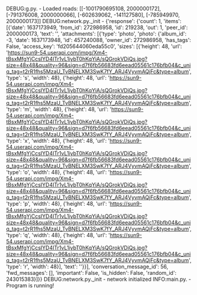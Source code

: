 DEBUG:g.py.<module> - Loaded roads: [[-1001790695108, 2000000172], [-791376008, 2000000066], [-602639062, -141127580], [-785949970, 2000000173]]
DEBUG:network.py._init - {'response': {'count': 1, 'items': [{'date': 1637173949, 'from_id': 272986958, 'id': 219238, 'out': 1, 'peer_id': 2000000173, 'text': '', 'attachments': [{'type': 'photo', 'photo': {'album_id': -3, 'date': 1637173948, 'id': 457240088, 'owner_id': 272986958, 'has_tags': False, 'access_key': 'fd205644060eda55c0', 'sizes': [{'height': 48, 'url': 'https://sun9-54.userapi.com/impg/Xm4-tBsxMfgYjCcsIYD4ITr1vL1iybT0hKqYiA/sQGrokVDiQs.jpg?size=48x48&quality=96&sign=d7f6fb56683fd6eead05561c176bfb04&c_uniq_tag=t2rR1fhs5MzaU_TvBNELXM3SwK7fY_ARJ4VyvmAQjFc&type=album', 'type': 's', 'width': 48}, {'height': 48, 'url': 'https://sun9-54.userapi.com/impg/Xm4-tBsxMfgYjCcsIYD4ITr1vL1iybT0hKqYiA/sQGrokVDiQs.jpg?size=48x48&quality=96&sign=d7f6fb56683fd6eead05561c176bfb04&c_uniq_tag=t2rR1fhs5MzaU_TvBNELXM3SwK7fY_ARJ4VyvmAQjFc&type=album', 'type': 'm', 'width': 48}, {'height': 48, 'url': 'https://sun9-54.userapi.com/impg/Xm4-tBsxMfgYjCcsIYD4ITr1vL1iybT0hKqYiA/sQGrokVDiQs.jpg?size=48x48&quality=96&sign=d7f6fb56683fd6eead05561c176bfb04&c_uniq_tag=t2rR1fhs5MzaU_TvBNELXM3SwK7fY_ARJ4VyvmAQjFc&type=album', 'type': 'x', 'width': 48}, {'height': 48, 'url': 'https://sun9-54.userapi.com/impg/Xm4-tBsxMfgYjCcsIYD4ITr1vL1iybT0hKqYiA/sQGrokVDiQs.jpg?size=48x48&quality=96&sign=d7f6fb56683fd6eead05561c176bfb04&c_uniq_tag=t2rR1fhs5MzaU_TvBNELXM3SwK7fY_ARJ4VyvmAQjFc&type=album', 'type': 'o', 'width': 48}, {'height': 48, 'url': 'https://sun9-54.userapi.com/impg/Xm4-tBsxMfgYjCcsIYD4ITr1vL1iybT0hKqYiA/sQGrokVDiQs.jpg?size=48x48&quality=96&sign=d7f6fb56683fd6eead05561c176bfb04&c_uniq_tag=t2rR1fhs5MzaU_TvBNELXM3SwK7fY_ARJ4VyvmAQjFc&type=album', 'type': 'p', 'width': 48}, {'height': 48, 'url': 'https://sun9-54.userapi.com/impg/Xm4-tBsxMfgYjCcsIYD4ITr1vL1iybT0hKqYiA/sQGrokVDiQs.jpg?size=48x48&quality=96&sign=d7f6fb56683fd6eead05561c176bfb04&c_uniq_tag=t2rR1fhs5MzaU_TvBNELXM3SwK7fY_ARJ4VyvmAQjFc&type=album', 'type': 'q', 'width': 48}, {'height': 48, 'url': 'https://sun9-54.userapi.com/impg/Xm4-tBsxMfgYjCcsIYD4ITr1vL1iybT0hKqYiA/sQGrokVDiQs.jpg?size=48x48&quality=96&sign=d7f6fb56683fd6eead05561c176bfb04&c_uniq_tag=t2rR1fhs5MzaU_TvBNELXM3SwK7fY_ARJ4VyvmAQjFc&type=album', 'type': 'r', 'width': 48}], 'text': ''}}], 'conversation_message_id': 56, 'fwd_messages': [], 'important': False, 'is_hidden': False, 'random_id': 243015383}]}}
DEBUG:network.py._init - network initialized
INFO:main.py.<module> - Program is running!
